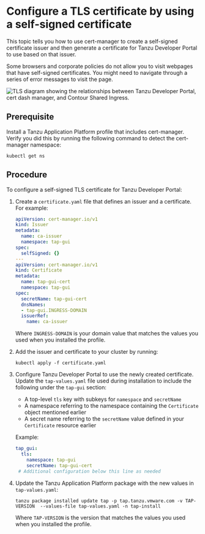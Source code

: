 # Configure a TLS certificate by using a self-signed certificate

This topic tells you how to use cert-manager to create a self-signed certificate issuer and then
generate a certificate for Tanzu Developer Portal to use based on that issuer.

Some browsers and corporate policies do not allow you to visit webpages that have self-signed
certificates. You might need to navigate through a series of error messages to visit the page.

![TLS diagram showing the relationships between Tanzu Developer Portal, cert dash manager, and Contour Shared Ingress.](images/TAP-GUI-TLS-CERT.png)

## <a id="prereq"></a> Prerequisite

Install a Tanzu Application Platform profile that includes cert-manager.
Verify you did this by running the following command to detect the cert-manager namespace:

```console
kubectl get ns
```

## <a id="procedure"></a> Procedure

To configure a self-signed TLS certificate for Tanzu Developer Portal:

1. Create a `certificate.yaml` file that defines an issuer and a certificate. For example:

    ```yaml
    apiVersion: cert-manager.io/v1
    kind: Issuer
    metadata:
      name: ca-issuer
      namespace: tap-gui
    spec:
      selfSigned: {}
    ---
    apiVersion: cert-manager.io/v1
    kind: Certificate
    metadata:
      name: tap-gui-cert
      namespace: tap-gui
    spec:
      secretName: tap-gui-cert
      dnsNames:
      - tap-gui.INGRESS-DOMAIN
      issuerRef:
        name: ca-issuer
    ```

   Where `INGRESS-DOMAIN` is your domain value that matches the values you used when you installed
   the profile.

2. Add the issuer and certificate to your cluster by running:

   ```console
   kubectl apply -f certificate.yaml
   ```

3. Configure Tanzu Developer Portal to use the newly created certificate.
   Update the `tap-values.yaml` file used during installation to include the following under the
   `tap-gui` section:

   - A top-level `tls` key with subkeys for `namespace` and `secretName`
   - A namespace referring to the namespace containing the `Certificate` object mentioned earlier
   - A secret name referring to the `secretName` value defined in your `Certificate` resource earlier

   Example:

    ```yaml
    tap_gui:
      tls:
        namespace: tap-gui
        secretName: tap-gui-cert
     # Additional configuration below this line as needed
    ```

4. Update the Tanzu Application Platform package with the new values in `tap-values.yaml`:

   ```console
   tanzu package installed update tap -p tap.tanzu.vmware.com -v TAP-VERSION  --values-file tap-values.yaml -n tap-install
   ```

   Where `TAP-VERSION` is the version that matches the values you used when you installed the profile.
